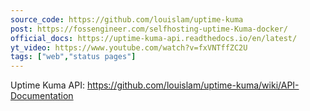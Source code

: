 ```yaml
---
source_code: https://github.com/louislam/uptime-kuma
post: https://fossengineer.com/selfhosting-uptime-Kuma-docker/
official_docs: https://uptime-kuma-api.readthedocs.io/en/latest/
yt_video: https://www.youtube.com/watch?v=fxVNTffZC2U 
tags: ["web","status pages"]
---
```



Uptime Kuma API: https://github.com/louislam/uptime-kuma/wiki/API-Documentation